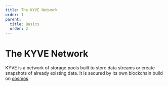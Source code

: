```yaml
---
title: The KYVE Network
order: 1
parent:
  title: Basics
  order: 2
---
```


# The KYVE Network

KYVE is a network of storage pools built to store data streams or create snapshots of already existing data.
It is secured by its own blockchain build on [cosmos](https://cosmos.network/)
